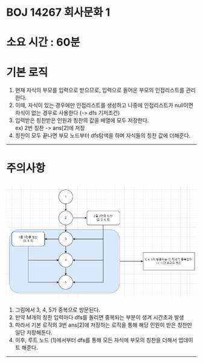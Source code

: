 # BOJ 14267 회사문화 1
# 소요 시간 : 60분
# 기본 로직
1. 현재 자식의 부모를 입력으로 받으므로, 입력으로 들어온 부모의 인접리스트를 관리한다.
2. 이때, 자식이 있는 경우에만 인접리스트를 생성하고 나중에 인접리스트가 null이면 자식이 없는 경우로 사용한다 (-> dfs 기저조건)
3. 입력받은 칭찬받은 인원과 칭찬의 값을 배열에 모두 저장한다.    
   ex) 2번 칭찬 -> ans[2]에 저장
4. 칭찬이 모두 끝나면 부모 노드부터 dfs탐색을 하며 자식들의 칭찬 값에 더해준다.
-------------
# 주의사항
![poster](./BOJ_14267_회사문화1.png)
-------------
1. 그림에서 3, 4, 5가 중복으로 방문된다.
2. 만약 M개의 칭찬 입력마다 dfs를 돌리면 중복되는 부분이 생겨 시간초과 발생
3. 따라서 기본 로직의 3번 ans[2]에 저장하는 로직을 통해 해당 인원이 받은 칭찬만 일단 저장해둔다.
4. 이후, 루트 노드 (1)에서부터 dfs를 통해 모든 자식에 부모의 칭찬을 더해서 업데이트 해준다.
-------------